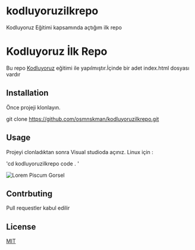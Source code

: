 # kodluyoruzilkrepo
Kodluyoruz Eğitimi kapsamında açtığım ilk repo
# Kodluyoruz İlk Repo
Bu repo [Kodluyoruz](https://www.kodluyoruz.org/) eğitimi ile yapılmıştır.İçinde bir adet index.html dosyası vardır
## Installation
Önce projeji klonlayın.

git clone https://github.com/osmnskman/kodluyoruzilkrepo.git

## Usage
Projeyi clonladıktan sonra Visual studioda açınız.
Linux için :


'cd kodluyoruzilkrepo
        code . '

![Lorem Piscum Gorsel](https://picsum.photos/200/600)
 ## Contrbuting       
 Pull requestler kabul edilir
 ## License
 [MIT](https://google.com)